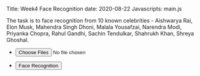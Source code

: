 Title: Week4 Face Recognition
date: 2020-08-22
Javascripts: main.js

The task is to face recognition from 10 known celebrities - Aishwarya Rai, Elon Musk, Mahendra Singh Dhoni, Malala Yousafzai, Narendra Modi, Priyanka Chopra, Rahul Gandhi, Sachin Tendulkar, Shahrukh Khan, Shreya Ghoshal.

  <section>
    <div class="row gtr-uniform">
      <div class="col-3 col-12-xsmall">
        <ul class="actions">
          <li><input id="getFile" type="file" accept="image/jpg" name="files[]" multiple/></li>
        </ul>
        <ul class="actions">
          <li><input id="faceRecog" type="button" value="Face Recognition"/></li>
        </ul>
      </div>
      <div class="col-6 col-12-xsmall">
        <span class="image fit">
          <img id="upImage" src="#" alt="">
        </span>
        <h3 id="imgClass" style="text-align:center" ></p>
      </div>
    </div>
    <div class="row gtr-uniform">
      <div class="col-6">
        <span class="image fit"><img id="file0" src="#" alt=""></span>
      </div>
    </div>
  </section>
